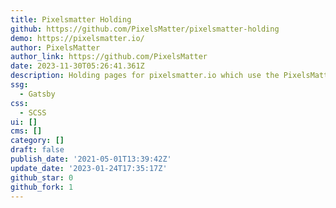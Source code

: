 ```yaml
---
title: Pixelsmatter Holding
github: https://github.com/PixelsMatter/pixelsmatter-holding
demo: https://pixelsmatter.io/
author: PixelsMatter
author_link: https://github.com/PixelsMatter
date: 2023-11-30T05:26:41.361Z
description: Holding pages for pixelsmatter.io which use the PixelsMatter Gatsby Starter.
ssg:
  - Gatsby
css:
  - SCSS
ui: []
cms: []
category: []
draft: false
publish_date: '2021-05-01T13:39:42Z'
update_date: '2023-01-24T17:35:17Z'
github_star: 0
github_fork: 1
---
```

